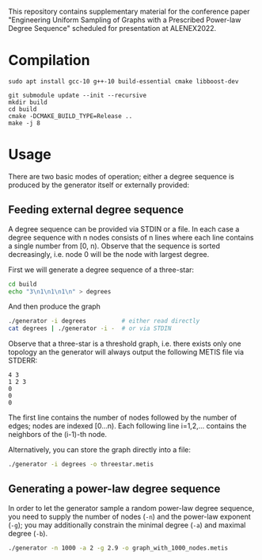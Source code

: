 This repository contains supplementary material for the conference paper
"Engineering Uniform Sampling of Graphs with a Prescribed Power-law Degree Sequence"
scheduled for presentation at ALENEX2022.

# Compilation
```
sudo apt install gcc-10 g++-10 build-essential cmake libboost-dev

git submodule update --init --recursive
mkdir build
cd build
cmake -DCMAKE_BUILD_TYPE=Release ..
make -j 8
```

# Usage
There are two basic modes of operation; either a degree sequence is produced by the generator itself or externally provided:

## Feeding external degree sequence
A degree sequence can be provided via STDIN or a file. In each case a degree sequence with n nodes 
consists of n lines where each line contains a single number from [0, n). Observe that the sequence
is sorted decreasingly, i.e. node 0 will be the node with largest degree.

First we will generate a degree sequence of a three-star:
```bash
cd build
echo "3\n1\n1\n1\n" > degrees
```

And then produce the graph
```bash
./generator -i degrees          # either read directly
cat degrees | ./generator -i -  # or via STDIN 
```

Observe that a three-star is a threshold graph, i.e. there exists only one topology an the generator
will always output the following METIS file via STDERR:

```text
4 3
1 2 3
0
0
0
```

The first line contains the number of nodes followed by the number of edges; nodes are indexed [0...n).
Each following line i=1,2,... contains the neighbors of the (i-1)-th node. 

Alternatively, you can store the graph directly into a file:
```bash
./generator -i degrees -o threestar.metis
```

## Generating a power-law degree sequence
In order to let the generator sample a random power-law degree sequence, you need to supply the
number of nodes (`-n`) and the power-law exponent (`-g`); you may additionally constrain the minimal degree (`-a`) and maximal degree (`-b`).
```bash
./generator -n 1000 -a 2 -g 2.9 -o graph_with_1000_nodes.metis
```